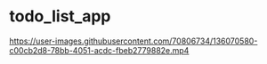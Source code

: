 # todo_list_app


https://user-images.githubusercontent.com/70806734/136070580-c00cb2d8-78bb-4051-acdc-fbeb2779882e.mp4

